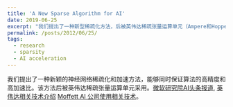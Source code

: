 ```yaml
---
title: 'A New Sparse Algorithm for AI'
date: 2019-06-25
excerpt: "我们提出了一种新型稀疏化方法，后被英伟达稀疏张量运算单元（Ampere和Hopper架构）采用。<br/><img src='/images/awards/sparsity-short.png'>"
permalink: /posts/2012/06/25/
tags:
  - research
  - sparsity
  - AI acceleration
---
```


我们提出了一种新颖的神经网络稀疏化和加速方法，能够同时保证算法的高精度和高加速比。该方法后被英伟达稀疏张量运算单元采用。[微软研究院AI头条报道](https://www.jiqizhixin.com/articles/2019-06-25-18), [英伟达相关技术介绍](https://developer.nvidia.com/blog/nvidia-hopper-architecture-in-depth/) [Moffett AI 公司使用相关技术](https://github.com/MoffettSystem/PruningToolsV2)。